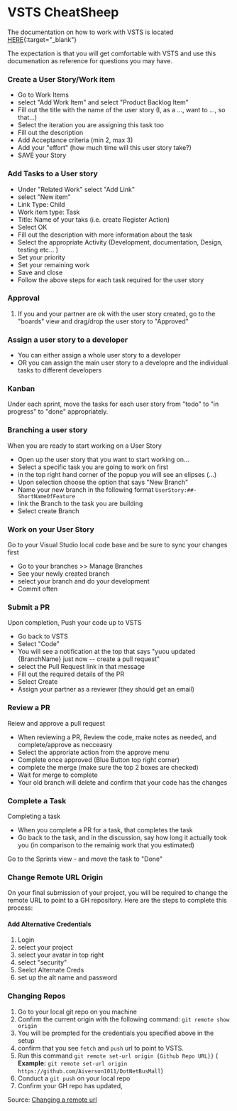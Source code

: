 # VSTS CheatSheep

The documentation on how to work with VSTS is located [HERE](https://docs.microsoft.com/en-us/vsts/git/share-your-code-in-git-vs-2017?view=vsts){:target="_blank"} 

The expectation is that you will get comfortable with VSTS and use this documenation as reference for questions you may have.


### Create a User Story/Work item
   - Go to Work Items
   - select "Add Work Item" and select "Product Backlog Item"
   - Fill out the title with the name of the user story (I, as a ..., want to ..., so that...)
   - Select the iteration you are assigning this task too
   - Fill out the description
   - Add Acceptance criteria (min 2, max 3)
   - Add your "effort" (how much time will this user story take?)
   - SAVE your Story

### Add Tasks to a User story
   - Under "Related Work" select "Add Link"
   - select "New item"
   - Link Type: Child
   - Work item type: Task
   - Title: Name of your taks (i.e. create Register Action)
   - Select OK
   - Fill out the description with more information about the task
   - Select the appropriate Activity (Development, documentation, Design, testing etc... )
   - Set your priority
   - Set your remaining work
   - Save and close
   - Follow the above steps for each task required for the user story

### Approval

1. If you and your partner are ok with the user story created, go to the "boards" view and drag/drop the user story to "Approved"


### Assign a user story to a developer
   - You can either assign a whole user story to a developer
   - OR you can assign the main user story to a developre and the individual tasks to different developers

### Kanban
 Under each sprint, move the tasks for each user story from "todo" to "in progress" to "done" appropriately.

### Branching a user story
When you are ready to start working on a User Story
  - Open up the user story that you want to start working on...
  - Select a specific task you are going to work on first
  - in the top right hand corner of the popup you will see an elipses (...) 
  -  Upon selection choose the option that says "New Branch"
  - Name your new branch in the following format `UserStory:##-ShortNameOfFeature`
  - link the Branch to the task you are building
  - Select create Branch
   

### Work on your User Story
Go to your Visual Studio local code base and be sure to sync your changes first
   - Go to your branches >> Manage Branches
   - See your newly created branch
   - select your branch and do your development
   - Commit often
 
### Submit a PR
Upon completion, Push your code up to VSTS
  - Go back to VSTS
  - Select "Code"
  - You will see a notification at the top that says "yuou updated {BranchName} just now -- create a pull request"
  - select the Pull Request link in that message
  - Fill out the required details of the PR
  - Select Create
  - Assign  your partner as a reviewer (they should get an email)
 

### Review a PR
Reiew and approve a pull request
  - When reviewing a PR, Review the code, make notes as needed, and complete/approve as necceasry
  - Select the approriate action from the approve menu
  - Complete once approved (Blue Button top right corner)
  - complete the merge (make sure the top 2 boxes are checked)
  - Wait for merge to complete
  - Your old branch will delete and confirm that your code has the changes
 
### Complete a Task
Completing a task
 - When you complete a PR for a task, that completes the task
 - Go back to the task, and in the discussion, say how long it actually took you (in comparison to the remainig work that you estimated)

Go to the Sprints view - and move the task to "Done"


### Change Remote URL Origin
On your final submission of your project, you will be required to change the remote URL to point to a GH 
repository. Here are the steps to complete this process:

#### Add Alternative Credentials
1. Login
2. select your project
3. select your avatar in top right
4. select "security"
5. Seelct Alternate Creds
6. set up the alt name and password

### Changing Repos

1. Go to your local git repo on you machine
2. Confirm the current origin with the following command: `git remote show origin`
3. You will be prompted for the credentials you specified above in the setup
4. confirm that you see `fetch` and `push` url to point to VSTS. 
5. Run this command `git remote set-url origin {Github Repo URL}}` (
**Example:** `git remote set-url origin https://github.com/Aiverson1011/DotNetBusMall`)
6. Conduct a `git push` on your local repo
7. Confirm your GH repo has updated,

Source: [Changing a remote url](https://help.github.com/articles/changing-a-remote-s-url/)
